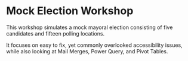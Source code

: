 # Mock Election Workshop

This workshop simulates a mock mayoral election consisting of five candidates and fifteen polling locations.

It focuses on easy to fix, yet commonly overlooked accessibility issues,
while also looking at Mail Merges, Power Query, and Pivot Tables.
